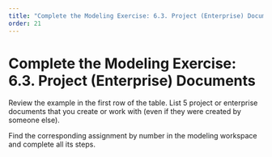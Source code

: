```yaml
---
title: "Complete the Modeling Exercise: 6.3. Project (Enterprise) Documents"
order: 21
---
```


# Complete the Modeling Exercise: 6.3. Project (Enterprise) Documents

Review the example in the first row of the table. List 5 project or enterprise documents that you create or work with (even if they were created by someone else).

Find the corresponding assignment by number in the modeling workspace and complete all its steps.